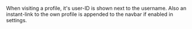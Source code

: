 When visiting a profile, it's user-ID is shown next to the username.
Also an instant-link to the own profile is appended to the navbar if enabled in settings.
